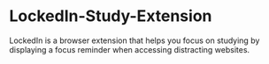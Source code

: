 # LockedIn-Study-Extension
LockedIn is a browser extension that helps you focus on studying by displaying a focus reminder when accessing distracting websites.
